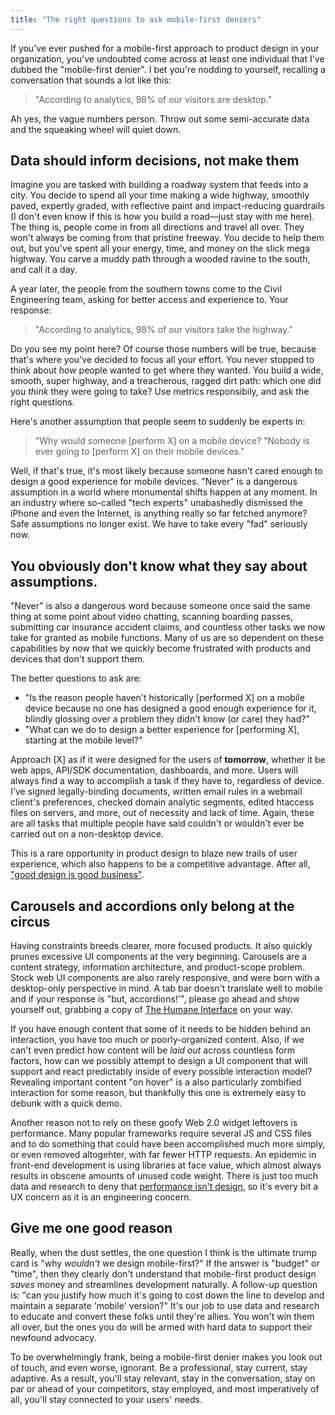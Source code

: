 ```yaml
---
title: "The right questions to ask mobile-first deniers"
---
```


If you've ever pushed for a mobile-first approach to product design in your organization, you've undoubted come across at least one individual that I've dubbed the "mobile-first denier". I bet you're nodding to yourself, recalling a conversation that sounds a lot like this:

>"According to analytics, 98% of our visitors are desktop."

Ah yes, the vague numbers person. Throw out some semi-accurate data and the squeaking wheel will quiet down.

## Data should inform decisions, not make them
Imagine you are tasked with building a roadway system that feeds into a city. You decide to spend all your time making a wide highway, smoothly paved, expertly graded, with reflective paint and impact-reducing guardrails (I don't even know if this is how you build a road—just stay with me here). The thing is, people come in from all directions and travel all over. They won't always be coming from that pristine freeway. You decide to help them out, but you've spent all your energy, time, and money on the slick mega highway. You carve a muddy path through a wooded ravine to the south, and call it a day.

A year later, the people from the southern towns come to the Civil Engineering team, asking for better access and experience to. Your response:

>"According to analytics, 98% of our visitors take the highway."

Do you see my point here? Of course those numbers will be true, because that's where you've decided to focus all your effort. You never stopped to think about *how* people wanted to get where they wanted. You build a wide, smooth, super highway, and a treacherous, ragged dirt path: which one did you *think* they were going to take? Use metrics responsibily, and ask the right questions.

Here's another assumption that people seem to suddenly be experts in:

>"Why would someone [perform X] on a mobile device? "Nobody is ever going to [perform X] on their mobile devices."

Well, if that's true, it's most likely because someone hasn't cared enough to design a good experience for mobile devices. "Never" is a dangerous assumption in a world where monumental shifts happen at any moment. In an industry where so-called "tech experts" unabashedly dismissed the iPhone and even the Internet, is anything really so far fetched anymore? Safe assumptions no longer exist. We have to take every "fad" seriously now.

## You obviously don't know what they say about assumptions.
"Never" is also a dangerous word because someone once said the same thing at some point about video chatting, scanning boarding passes, submitting car insurance accident claims, and countless other tasks we now take for granted as mobile functions. Many of us are so dependent on these capabilities by now that we quickly become frustrated with products and devices that don't support them.

The better questions to ask are:

* "Is the reason people haven't historically [performed X] on a mobile device because no one has designed a good enough experience for it, blindly glossing over a problem they didn't know (or care) they had?"
* "What can we do to design a better experience for [performing X], starting at the mobile level?"

Approach [X] as if it were designed for the users of **tomorrow**, whether it be web apps, API/SDK documentation, dashboards, and more. Users will always find a way to accomplish a task if they have to, regardless of device. I've signed legally-binding documents, written email rules in a webmail client's preferences, checked domain analytic segments, edited htaccess files on servers, and more, out of necessity and lack of time. Again, these are all tasks that multiple people have said couldn't or wouldn't ever be carried out on a non-desktop device.

This is a rare opportunity in product design to blaze new trails of user experience, which also happens to be a competitive advantage. After all, ["good design is good business"](http://www-03.ibm.com/ibm/history/ibm100/us/en/icons/gooddesign/).

## Carousels and accordions only belong at the circus
Having constraints breeds clearer, more focused products. It also quickly prunes excessive UI components at the very beginning. Carousels are a content strategy, information architecture, and product-scope problem. Stock web UI components are also rarely responsive, and were born with a desktop-only perspective in mind. A tab bar doesn't translate well to mobile and if your response is "but, accordions!'", please go ahead and show yourself out, grabbing a copy of [The Humane Interface](http://www.amazon.com/gp/product/0201379376?ie=UTF8&camp=213733&creative=393185&creativeASIN=0201379376&linkCode=shr&tag=30spok-20) on your way.

If you have enough content that some of it needs to be hidden behind an interaction, you have too much or poorly-organized content. Also, if we can't even predict how content will be *laid out* across countless form factors, how can we possibly attempt to design a UI component that will support and react predictably inside of every possible interaction model?  Revealing important content "on hover" is a also particularly zombified interaction for some reason, but thankfully this one is extremely easy to debunk with a quick demo.

Another reason not to rely on these goofy Web 2.0 widget leftovers is performance. Many popular frameworks require several JS and CSS files and to do something that could have been accomplished much more simply, or even removed altogehter, with far fewer HTTP requests. An epidemic in front-end development is using libraries at face value, which almost always results in obscene amounts of unused code weight. There is just too much data and research to deny that [performance isn't design](http://bradfrostweb.com/blog/post/performance-as-design/), so it's every bit a UX concern as it is an engineering concern.

## Give me one good reason
Really, when the dust settles, the one question I think is the ultimate trump card is "why *wouldn't* we design mobile-first?" If the answer is "budget" or "time", then they clearly don't understand that mobile-first product design *saves* money and streamlines development naturally. A follow-up question is: "can you justify how much it's going to cost down the line to develop and maintain a separate 'mobile' version?" It's our job to use data and research to educate and convert these folks until they're allies. You won't win them all over, but the ones you do will be armed with hard data to support their newfound advocacy.

To be overwhelmingly frank, being a mobile-first denier makes you look out of touch, and even worse, ignorant. Be a professional, stay current, stay adaptive. As a result, you'll stay relevant, stay in the conversation, stay on par or ahead of your competitors, stay employed, and most imperatively of all, you'll stay connected to your users' needs.
